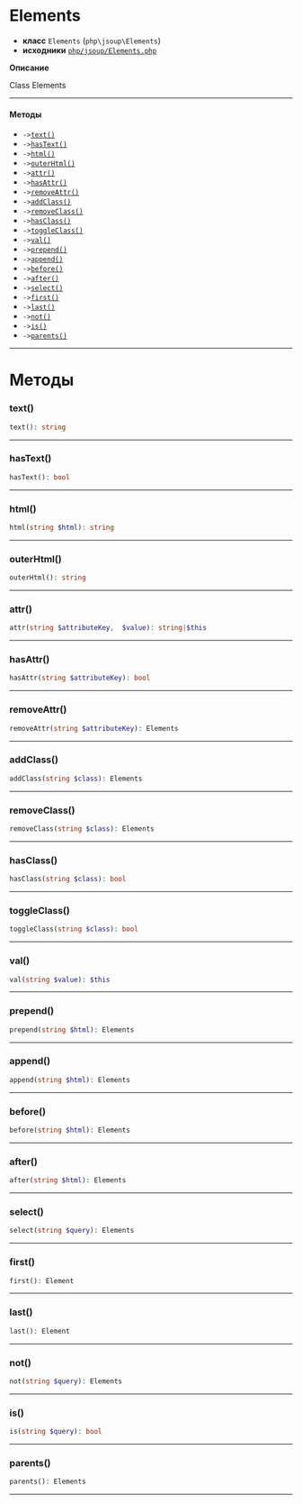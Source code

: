 # Elements

- **класс** `Elements` (`php\jsoup\Elements`)
- **исходники** [`php/jsoup/Elements.php`](./src/main/resources/JPHP-INF/sdk/php/jsoup/Elements.php)

**Описание**

Class Elements

---

#### Методы

- `->`[`text()`](#method-text)
- `->`[`hasText()`](#method-hastext)
- `->`[`html()`](#method-html)
- `->`[`outerHtml()`](#method-outerhtml)
- `->`[`attr()`](#method-attr)
- `->`[`hasAttr()`](#method-hasattr)
- `->`[`removeAttr()`](#method-removeattr)
- `->`[`addClass()`](#method-addclass)
- `->`[`removeClass()`](#method-removeclass)
- `->`[`hasClass()`](#method-hasclass)
- `->`[`toggleClass()`](#method-toggleclass)
- `->`[`val()`](#method-val)
- `->`[`prepend()`](#method-prepend)
- `->`[`append()`](#method-append)
- `->`[`before()`](#method-before)
- `->`[`after()`](#method-after)
- `->`[`select()`](#method-select)
- `->`[`first()`](#method-first)
- `->`[`last()`](#method-last)
- `->`[`not()`](#method-not)
- `->`[`is()`](#method-is)
- `->`[`parents()`](#method-parents)

---
# Методы

<a name="method-text"></a>

### text()
```php
text(): string
```

---

<a name="method-hastext"></a>

### hasText()
```php
hasText(): bool
```

---

<a name="method-html"></a>

### html()
```php
html(string $html): string
```

---

<a name="method-outerhtml"></a>

### outerHtml()
```php
outerHtml(): string
```

---

<a name="method-attr"></a>

### attr()
```php
attr(string $attributeKey,  $value): string|$this
```

---

<a name="method-hasattr"></a>

### hasAttr()
```php
hasAttr(string $attributeKey): bool
```

---

<a name="method-removeattr"></a>

### removeAttr()
```php
removeAttr(string $attributeKey): Elements
```

---

<a name="method-addclass"></a>

### addClass()
```php
addClass(string $class): Elements
```

---

<a name="method-removeclass"></a>

### removeClass()
```php
removeClass(string $class): Elements
```

---

<a name="method-hasclass"></a>

### hasClass()
```php
hasClass(string $class): bool
```

---

<a name="method-toggleclass"></a>

### toggleClass()
```php
toggleClass(string $class): bool
```

---

<a name="method-val"></a>

### val()
```php
val(string $value): $this
```

---

<a name="method-prepend"></a>

### prepend()
```php
prepend(string $html): Elements
```

---

<a name="method-append"></a>

### append()
```php
append(string $html): Elements
```

---

<a name="method-before"></a>

### before()
```php
before(string $html): Elements
```

---

<a name="method-after"></a>

### after()
```php
after(string $html): Elements
```

---

<a name="method-select"></a>

### select()
```php
select(string $query): Elements
```

---

<a name="method-first"></a>

### first()
```php
first(): Element
```

---

<a name="method-last"></a>

### last()
```php
last(): Element
```

---

<a name="method-not"></a>

### not()
```php
not(string $query): Elements
```

---

<a name="method-is"></a>

### is()
```php
is(string $query): bool
```

---

<a name="method-parents"></a>

### parents()
```php
parents(): Elements
```

---

